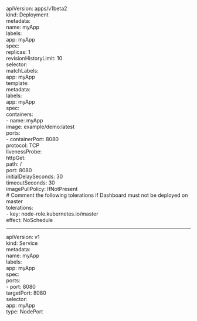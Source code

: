 apiVersion: apps/v1beta2  
kind: Deployment  
metadata:  
  name: myApp  
  labels:  
    app: myApp  
spec:  
  replicas: 1  
  revisionHistoryLimit: 10  
  selector:  
    matchLabels:  
      app: myApp  
  template:  
    metadata:  
      labels:  
        app: myApp  
    spec:  
      containers:  
      - name: myApp  
        image: example/demo:latest  
        ports:  
        - containerPort: 8080  
          protocol: TCP  
        livenessProbe:  
          httpGet:  
            path: /  
            port: 8080  
          initialDelaySeconds: 30  
          timeoutSeconds: 30  
        imagePullPolicy: IfNotPresent  
      # Comment the following tolerations if Dashboard must not be deployed on master  
      tolerations:  
      - key: node-role.kubernetes.io/master  
        effect: NoSchedule  
  
---  
apiVersion: v1  
kind: Service  
metadata:  
  name: myApp  
  labels:  
    app: myApp  
spec:  
  ports:  
    - port: 8080  
      targetPort: 8080  
  selector:  
    app: myApp  
  type: NodePort  